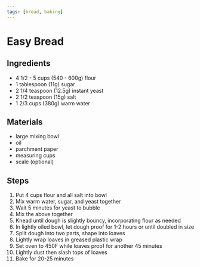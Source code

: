 ```yaml
---
tags: [bread, baking]
---
```


# Easy Bread

## Ingredients

- 4 1/2 - 5 cups (540 - 600g) flour
- 1 tablespoon (11g) sugar
- 2 1/4 teaspoon (12.5g) instant yeast
- 2 1/2 teaspoon (15g) salt
- 1 2/3 cups (380g) warm water

## Materials

- large mixing bowl
- oil
- parchment paper
- measuring cups
- scale (optional)

## Steps

1. Put 4 cups flour and all salt into bowl
2. Mix warm water, sugar, and yeast together
3. Wait 5 minutes for yeast to bubble
4. Mix the above together
5. Knead until dough is slightly bouncy, incorporating flour as needed
6. In lightly oiled bowl, let dough proof for 1-2 hours or until doubled in size
7. Split dough into two parts, shape into loaves
8. Lightly wrap loaves in greased plastic wrap
9. Set oven to 450F while loaves proof for another 45 minutes
10. Lightly dust then slash tops of loaves
11. Bake for 20-25 minutes
